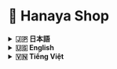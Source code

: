 # 🌸 Hanaya Shop

<details>
<summary><strong>🇯🇵 日本語</strong></summary>


## 目次

- [🔗 リンク](#links-jp)
- [🛠️ インストール/セットアップのご案内](#install-jp)
- [概要](#overview-jp)
- [🎯 プロジェクト目的](#goals-jp)
- [🌟 機能](#features-jp)
   - [👤 顧客向け](#customers-jp)
   - [🛠️ 管理者向け](#admin-section)
- [🛠️ 技術スタック](#tech-jp)
   - [💡 ハイライトと実運用効果](#highlights-jp)
- [🔄 CI/CD パイプライン](#cicd-jp)
- [📊 パフォーマンス測定結果](#パフォーマンス測定結果)
- [🗂️ ディレクトリ構成](#structure-jp)
- [🚀 今後の改善点](#future-jp)

## 🔗 リンク <a id="links-jp"></a>

-   ウェブサイト: [Hanaya Shop](http://hanayashop.com)
-   デモ動画: [YouTube デモ](https://youtu.be/MLeE64xe4O0)

## 🎯 テスト用アカウント <a id="test-accounts-jp"></a>

**Hanaya Shopを登録前に体験してみてください！** 以下のテストアカウントを使用して、新しいアカウントを作成することなく、すべての顧客向け機能を完全無料でお試しいただけます。

| メールアドレス              | パスワード   | 備考                    |
|-----------------------------|-------------|------------------------|
| testuser0@gmail.com         | 123456789   | 完全無料でご利用可能      |
| testuser1@gmail.com         | 123456789   | 全機能をお試しできます    |
| testuser2@gmail.com         | 123456789   | お気軽にご体験ください    |
| testuser3@gmail.com         | 123456789   | 安心してご利用ください    |
| testuser4@gmail.com         | 123456789   | すべて無料です          |
| testuser5@gmail.com         | 123456789   | ご自由にお使いください    |
| testuser6@gmail.com         | 123456789   | 制限なくご利用可能      |
| testuser7@gmail.com         | 123456789   | 気軽にお試しください      |
| testuser8@gmail.com         | 123456789   | 完全フリーアクセス      |
| testuser9@gmail.com         | 123456789   | 無料体験アカウント      |

💡 **使用方法**: ログインページでいずれかのアカウントでログインし、商品閲覧・購入・チャットボット・多言語切替など、顧客向け機能を自由にお試しください。

## 🛠️ インストール/セットアップのご案内 <a id="install-jp"></a>

-   本番環境（Production）: [DEPLOYMENT_GUIDE.md](./%23GUIDE/DEPLOYMENT_GUIDE.md)
-   開発環境（Developing）: [README_DEV.md](./%23GUIDE/README_DEV.md)

![Hanaya Shop Hero Banner](.github/images/jp/hero-banner.png)
<div align="center">

_メインページのイメージ_

</div>

## 概要 <a id="overview-jp"></a>

ベトナムでは、特に祝祭期に、鮮度が短い花が売れ残り、価値を生む前に廃棄されてしまう課題が存在します。販売機会の逸失と需要とのミスマッチが、事業者の損失と社会的な無駄を生み出しています。

**Hanaya Shop**は、この「もったいない」をテクノロジーで減らすために生まれたオンライン・フラワーショップです。販売者の露出を広げ、顧客との接点を増やし、最適なタイミングで最適な顧客に花を届ける——そのためのプロダクトとして設計されています。直感的なUI/UX、堅牢な在庫・注文・決済ドメイン、運用に耐える管理機能を備え、将来的には販売者と顧客のマッチングをさらに高度化して、廃棄ゼロに近づけることを目指します。

<div align="center">
<img src=".github/images/all/trash1.png" alt="poor flower" width="800"/>

_花の廃棄問題の実態_

</div>

---

## 🎯 プロジェクト目的 <a id="goals-jp"></a>

-   現実の課題（廃棄）に向き合い、販売機会と需要のマッチングを最適化する
-   花屋向けにシンプルで拡張性の高いECプラットフォームを提供し、導入/運用コストを下げる
-   在庫・注文・決済の業務を安全に自動化し、人的ミスを減らす
-   管理者ダッシュボードで売上・在庫・人気商品などを可視化し、意思決定を高速化する
-   将来的な外部連携（決済、地図、通知、レコメンド）に備えた拡張性を確保する

---

## 🌟 機能 <a id="features-jp"></a>

### 👤 顧客向け <a id="customers-jp"></a>

-   商品一覧・詳細、カテゴリ/用途/価格のフィルタリング
-   ベストセラーや特価商品のハイライト表示
-   カート、注文作成、購入履歴
-   多言語切替（日本語/英語/ベトナム語）
-   注文ステータスに応じたメール通知
-   チャットボットによる購買サポート
-   直感的な住所選択（地図API連携）
-   多様な決済手段（代金引換、銀行カード、PayPal）

<div align="center">
<table>
<tr>
<td align="center" width="33%">
<a href=".github/images/jp/customer-features.png" target="_blank">
<img src=".github/images/jp/customer-features.png" alt="Customer Features" width="300"/>
</a>
<br><i>商品一覧・フィルタリング機能</i>
</td>
<td align="center" width="33%">
<a href=".github/images/jp/customer-features2.png" target="_blank">
<img src=".github/images/jp/customer-features2.png" alt="Product Details" width="300"/>
</a>
<br><i>商品詳細・レビュー機能</i>
</td>
<td align="center" width="33%">
<a href=".github/images/jp/customer-features3.png" target="_blank">
<img src=".github/images/jp/customer-features3.png" alt="Cart & Checkout" width="300"/>
</a>
<br><i>カート・チェックアウト</i>
</td>
</tr>
<tr>
<td align="center" width="33%">
<a href=".github/images/jp/chat-bot.png" target="_blank">
<img src=".github/images/jp/chat-bot.png" alt="Chatbot" width="300"/>
</a>
<br><i>AIチャットボットサポート</i>
</td>
<td align="center" width="33%">
<a href=".github/images/jp/email.png" target="_blank">
<img src=".github/images/jp/email.png" alt="Email Notifications" width="300"/>
</a>
<br><i>メール通知システム</i>
</td>
<td align="center" width="33%">
<a href=".github/images/jp/multi-lang.png" target="_blank">
<img src=".github/images/jp/multi-lang.png" alt="Multi-language" width="300"/>
</a>
<br><i>多言語切り替え機能</i>
</td>
</tr>
</table>
</div>


### 🛠️ 管理者向け <a id="admin-section"></a>

-   商品カテゴリ・商品 CRUD（表示/非表示切替含む）
-   注文の承認/キャンセル/ステータス更新、効率的な処理 UI
-   在庫監視（売り切れ/閾値接近の把握）
-   月次売上などのダッシュボード指標・統計
-   顧客管理、購入傾向の把握

<div align="center">
<table>
<tr>
<td align="center" width="50%">
<a href=".github/images/jp/admin-dashboard.png" target="_blank">
<img src=".github/images/jp/admin-dashboard.png" alt="Admin Dashboard" width="400"/>
</a>
<br><i>管理者ダッシュボード・統計</i>
</td>
<td align="center" width="50%">
<a href=".github/images/jp/order.png" target="_blank">
<img src=".github/images/jp/order.png" alt="Order Management" width="400"/>
</a>
<br><i>注文管理・処理画面</i>
</td>
</tr>
</table>
</div>

---

## 🛠️ 技術スタック <a id="tech-jp"></a>

| 技術           | 目的                           |
| -------------- | ------------------------------ |
| PHP 8.2        | バックエンド開発               |
| Laravel 12.2   | PHP バックエンドフレームワーク |
| JavaScript     | フロントエンド開発             |
| Vite           | 高速フロントエンドビルド       |
| Blade          | サーバーサイド UI テンプレート |
| Tailwind CSS   | UI デザイン                    |
| TinyMCE        | リッチテキストエディタ         |
| MySQL          | データベース                   |
| Redis          | キャッシュ・キュー             |
| nginx          | Web サーバー                   |
| Docker         | パッケージ化・デプロイ         |
| GitHub Actions | CI/CD 自動化                   |

### 💡 ハイライトと実運用効果（Highlights & Impact） <a id="highlights-jp"></a>

-   Docker: 環境差異を排除し、1コマンドで導入。本番更新はイメージ差し替えで安全・迅速。
-   SSR + Tailwind: 初期表示が速くSEOに有利。離脱率を抑制し、コンバージョン改善。
-   キュー（Redis）: メール通知や重い処理を非同期化し、応答速度を安定化。
-   チャットボット: 購入前の疑問解消を自動化し、カゴ落ちを削減。
-   TinyMCE: 記事/販促の表現力向上で集客を強化。
-   複数決済（代金引換・カード・PayPal）: 決済ハードルを下げ、成約率を向上。
-   **CI/CD with GitHub Actions**: 自動テスト・品質チェック・デプロイで開発効率とコード品質を大幅向上。

### 🔄 CI/CD パイプライン（GitHub Actions） <a id="cicd-jp"></a>

プロフェッショナルな開発・運用フローを確立するため、最新のGitHub Actionsによる自動化パイプラインを導入：

#### 🧪 **テストスイート（🧪 Test Suite）**
```yaml
📦 スマートキャッシング: Composer・NPM依存関係
🧪 包括的テスト: Laravel PHPUnit（193件 + 543アサーション）
🎨 コード品質: Laravel Pint（自動フォーマット検証）
🔒 セキュリティスキャン: Composer・NPM脆弱性監査
🐳 Dockerビルドテスト: 本番環境完全シミュレーション
📊 自動レポート: テストカバレッジとサマリー生成
⚡ 並列実行で開発フィードバック時間1-2分に短縮
```

#### 🚀 **本番デプロイ（🚀 Production Deploy）**
```yaml
🔍 事前検証: 本番レベル環境でのフルテスト実行
🎯 段階的テスト: unit→feature→integration→performance
🐳 自動化ビルド: multi-stage Docker with セキュリティスキャン
📦 イメージ管理: タグ付け・バージョニング・キャッシュ最適化
🛡️ ゼロダウンタイム: ヘルスチェック・ロールバック機能
� デプロイメント監視: リアルタイム状況レポート
```

#### 💡 **最新CI/CDの効果**
- **🚀 高速化**: 並列処理とキャッシュで50%時間短縮
- **🎯 精度向上**: 本番環境完全シミュレーションテスト
- **🛡️ 安全性**: 多層防御とautomated rollback
- **📊 可視性**: リアルタイム状況とサマリーダッシュボード
- **⚡ 効率化**: スマートトリガーでリソース無駄遣いゼロ
- **🔄 継続改善**: ワークフロー品質監視システム

#### 📊 パフォーマンス測定結果

<div align="center">
<img src=".github/images/all/performance.png" alt="pagespeed.web.dev" width="850"/>

_pagespeed.web.dev_

<img src=".github/images/all/performance2.png" alt="webpagetest.org" width="850"/>

_webpagetest.org_

**_システムパフォーマンス指標_**

</div>

---

## 🗂️ ディレクトリ構成 <a id="structure-jp"></a>

```bash
hanaya-shop/
├── app/                # コントローラー、モデル、サービス
│   ├── Console/        # Artisanコマンド
│   ├── Http/           # コントローラー、ミドルウェア、リクエスト
│   ├── Models/         # モデル
│   ├── Notifications/  # 通知
│   ├── Providers/      # サービスプロバイダー
│   ├── Services/       # サービスクラス
│   └── View/           # Bladeコンポーネント
├── bootstrap/          # Laravel初期化
│   └── cache/          # キャッシュ
├── config/             # システム設定
├── database/           # マイグレーション・シーダー・ファクトリー
│   ├── factories/
│   ├── migrations/
│   ├── seeders/
│   └── sql/
├── deployment/         # 🚀 デプロイメント設定・スクリプト
│   ├── scripts/        # 📜 全デプロイメントスクリプト
│   │   ├── setup-server.sh      # ⚙️ サーバー初期設定
│   │   ├── deploy-production.sh # 🚀 本番デプロイ
│   │   ├── deploy.sh           # 📦 サーバーデプロイ
│   │   ├── update-image.sh     # 🔄 イメージ更新（バックアップ付き）
│   │   ├── update.sh           # ⚡ 高速更新
│   │   ├── auto-backup.sh      # 💾 自動バックアップ
│   │   ├── monitor.sh          # 📊 システム監視
│   │   ├── clear-cache.sh      # 🧹 キャッシュクリア
│   │   ├── verify-deployment.sh # ✅ デプロイ検証
│   │   └── README.md           # 📖 スクリプト説明
│   ├── nginx/          # 🌐 Nginx設定
│   ├── mysql/          # 🗄️ MySQL設定
│   ├── php/            # 🐘 PHP設定
│   ├── supervisor/     # 👷 プロセス管理
│   ├── docker-compose.prod.yml # 🐳 本番Docker設定
│   └── README.md       # 📚 デプロイメントガイド
├── public/             # 画像・エントリポイント
│   ├── build/
│   ├── fixed_resources/
│   ├── images/
│   └── js/
├── resources/          # CSS・JS・Bladeテンプレート・言語
│   ├── css/
│   ├── js/
│   ├── lang/
│   └── views/
├── routes/             # Web/APIルーティング
│   ├── admin.php
│   ├── auth.php
│   ├── console.php
│   ├── user.php
│   └── web.php
├── storage/            # アップロード・ログ
│   ├── framework/
│   └── logs/
├── tests/              # ユニット・機能テスト
│   ├── Feature/
│   └── Unit/
├── .github/            # 🔄 GitHub Actions CI/CD
│   └── workflows/      # ⚙️ 自動化ワークフロー
├── Dockerfile          # Docker設定
├── docker-compose.yml  # Docker環境構築
└── README.md           # ドキュメント
```

## 🚀 今後の改善点 <a id="future-jp"></a>

### I. インフラストラクチャと展開の強化

1. **クラウドインフラのアップグレード**
   - **目的**: AWSまたはAzureサービスを使用してプロジェクトを展開し、スケーラビリティと統合サービスを活用する
   - **現状**: 現在はContaboサービスを使用しており、スケーラビリティが限られている

2. **✅ CI/CDの自動化** ✅
   - **目的**: ソースコード変更時に自動的にデプロイするCI/CDプロセスを強化し、展開時間を短縮
   - **現状**: **完成** - GitHub Actionsを使用した完全自動化パイプラインが導入済み

3. **🔄 セキュリティ強化** 🔄
   - **目的**: SSL証明書を追加し、HTTPSを実装してユーザーセキュリティを向上
   - **現状**: **進行中** - 証明書の基本的な構造は存在するが完全には実装されていない

### II. ユーザーエクスペリエンスの向上

4. **🔄 AI強化型チャットボット** 🔄
   - **目的**: ChatGPT APIを使用してチャットボットを改良し、よりスマートな応答とユーザーの説明から商品を推薦する機能を実現
   - **現状**: **進行中** - 事前定義されたシナリオに基づく基本的なチャットボットが存在

5. **地図APIの統合**
   - **目的**: Maps APIを追加して、顧客と配送スタッフが正確に位置を特定できるようにする
   - **現状**: 地図連携は実装されていない

6. **🔄 インタラクティブ機能** 🔄
   - **目的**: ショート動画、ミニゲーム、クーポンを追加して、買い物中のエンゲージメントを高める
   - **現状**: **進行中** - これらのインタラクティブ機能はまだ実装されていない

7. **注文追跡の強化**
   - **目的**: 注文追跡機能と配送スタッフ向け追跡ページを追加
   - **現状**: 詳細な追跡なしの基本的な注文管理が存在

### III. 管理・運用の改善

8. **管理者向け静的コンテンツ管理**
   - **目的**: fixed-resources内の画像やテキストを管理するための管理ページを追加し、コンテンツ編集を容易にする
   - **現状**: 静的リソースは`public/fixed_resources`に保存されているが、管理インターフェースがない

9. **動的コンテンツの多言語対応**
   - **目的**: データベースに保存されているコンテンツに対する多言語機能を開発
   - **現状**: 現在は静的コンテンツのみが複数言語に対応

10. **商品分類のためのOOP適用**
    - **目的**: 商品タイプをより良く管理するためにOOPでコードアーキテクチャを改善
    - **現状**: 商品モデルの構造は存在するが階層的な実装はされていない

### IV. ビジネスと拡張の改善

11. **実際の決済連携**
    - **目的**: 銀行や電子ウォレットと連携して実際の決済処理を行う
    - **現状**: PaymentServiceの構造は存在するが、実際の決済ゲートウェイとの連携はない

12. **マーケットプレイス展開**
    - **目的**: 単一ショップではなく、複数の出店者を持つEコマースプラットフォームに発展
    - **現状**: 現在は単一店舗モデルとして運営

---

</details>

<details>
<summary><strong>🇺🇸 English</strong></summary>

## Table of Contents

-   [🔗 Links](#links-en)
-   [🛠️ Installation / Setup](#install-en)
-   [Overview](#overview-en)
-   [🎯 Project Goals](#goals-en)
-   [🌟 Features](#features-en)
    -   [👤 For Customers](#customers-en)
    -   [🛠️ For Admins](#admin-en)
-   [🛠️ Technologies Used](#tech-en)
    -   [💡 Highlights & Real-world Impact](#highlights-en)
-   [🗂️ Project Structure](#structure-en)
-   [🚀 Future Improvements](#future-en)

## 🔗 Links <a id="links-en"></a>

-   Website: [Hanaya Shop](http://hanayashop.com)
-   Demo video: [YouTube Demo](https://youtu.be/MLeE64xe4O0)

## 🎯 Test Accounts <a id="test-accounts-en"></a>

**Experience Hanaya Shop before registering!** Use one of the following test accounts to explore all customer features completely free without creating a new account.

| Email                      | Password    | Note                              |
|----------------------------|-------------|-----------------------------------|
| testuser0@gmail.com        | 123456789   | Completely free to use            |
| testuser1@gmail.com        | 123456789   | Try all features                  |
| testuser2@gmail.com        | 123456789   | Feel free to explore              |
| testuser3@gmail.com        | 123456789   | Safe to use                       |
| testuser4@gmail.com        | 123456789   | Everything is free                |
| testuser5@gmail.com        | 123456789   | Use freely                        |
| testuser6@gmail.com        | 123456789   | No restrictions                   |
| testuser7@gmail.com        | 123456789   | Casual testing welcome            |
| testuser8@gmail.com        | 123456789   | Full free access                  |
| testuser9@gmail.com        | 123456789   | Free trial account                |

💡 **How to use**: Log in with any of these accounts on the login page and freely explore all customer features such as browsing, purchasing, chatbot, and language switching.

## 🛠️ Installation / Setup <a id="install-en"></a>

-   Production guide: [DEPLOYMENT_GUIDE.md](./%23GUIDE/DEPLOYMENT_GUIDE.md)
-   Development guide: [README_DEV.md](./%23GUIDE/README_DEV.md)

![Hanaya Shop Hero Banner](.github/images/en/hero-banner.png)
<div align="center">

_Main page visualization_

</div>

## Overview <a id="overview-en"></a>

In Vietnam, especially during holidays, many fresh flowers are wasted because freshness is short and buyers are not reached in time. This mismatch between supply and demand hurts sellers and creates social waste.

**Hanaya Shop** is built to tackle this real problem. It expands exposure for sellers, increases buyer touchpoints, and helps every flower meet the right customer at the right time. With modern, intuitive UX, a reliable Laravel backend, SSR-first rendering, and a pragmatic domain model for inventory, orders, and payments, the platform is production-ready and designed to evolve toward smarter buyer–seller matching and near-zero waste.

<div align="center">
<img src=".github/images/all/trash1.png" alt="poor flower" width="800"/>

_Real-world image of flower waste problem_

</div>

---

## 🎯 Project Goals <a id="goals-en"></a>

-   Confront the real-world waste problem by improving the match between supply and demand
-   Offer a simple, extensible platform that lowers deployment and operating costs for flower shops
-   Automate inventory, ordering, and payments safely to reduce human error
-   Provide actionable insights via dashboards (revenue, stock, best-sellers) to speed decision-making
-   Keep the architecture open for future integrations (payments, maps, notifications, recommendations)

---

## 🌟 Features <a id="features-en"></a>

### 👤 For Customers <a id="customers-en"></a>

-   Product catalog and details with category/occasion/price filters
-   Best-seller and special-deal highlights
-   Cart, checkout, and order history
-   Multi-language switching (e.g., Japanese/English/Vietnamese)
-   Email notifications for order status updates
-   Chatbot assistance during browsing and checkout
-   Multiple payment options: Cash on Delivery (COD), bank card, PayPal

<div align="center">
<table>
<tr>
<td align="center" width="33%">
<a href=".github/images/en/customer-features.png" target="_blank">
<img src=".github/images/en/customer-features.png" alt="Customer Features" width="300"/>
</a>
<br><i>Product catalog & filtering features</i>
</td>
<td align="center" width="33%">
<a href=".github/images/en/customer-features2.png" target="_blank">
<img src=".github/images/en/customer-features2.png" alt="Product Details" width="300"/>
</a>
<br><i>Product details & review system</i>
</td>
<td align="center" width="33%">
<a href=".github/images/en/customer-features3.png" target="_blank">
<img src=".github/images/en/customer-features3.png" alt="Cart & Checkout" width="300"/>
</a>
<br><i>Cart & Checkout</i>
</td>
</tr>
<tr>
<td align="center" width="33%">
<a href=".github/images/en/chat-bot.png" target="_blank">
<img src=".github/images/en/chat-bot.png" alt="Chatbot" width="300"/>
</a>
<br><i>AI Chatbot Support</i>
</td>
<td align="center" width="33%">
<a href=".github/images/en/email.png" target="_blank">
<img src=".github/images/en/email.png" alt="Email Notifications" width="300"/>
</a>
<br><i>Email Notification System</i>
</td>
<td align="center" width="33%">
<a href=".github/images/en/multi-lang.png" target="_blank">
<img src=".github/images/en/multi-lang.png" alt="Multi-language" width="300"/>
</a>
<br><i>Multi-language Switching</i>
</td>
</tr>
</table>
</div>

### 🛠️ For Admins <a id="admin-en"></a>

-   Category and product CRUD with visibility toggles
-   Efficient order processing (approve/cancel/update status)
-   Inventory monitoring (low-stock alerts)
-   KPIs and dashboards including monthly revenue tracking
-   Customer management and purchasing insights

<div align="center">
<table>
<tr>
<td align="center" width="50%">
<a href=".github/images/en/admin-dashboard.png" target="_blank">
<img src=".github/images/en/admin-dashboard.png" alt="Admin Dashboard" width="400"/>
</a>
<br><i>Admin dashboard & analytics</i>
</td>
<td align="center" width="50%">
<a href=".github/images/en/order.png" target="_blank">
<img src=".github/images/en/order.png" alt="Order Management" width="400"/>
</a>
<br><i>Order management & processing</i>
</td>
</tr>
</table>
</div>

---

## 🛠️ Technologies Used <a id="tech-en"></a>

| Technology     | Purpose                  |
| -------------- | ------------------------ |
| PHP 8.2        | Backend programming      |
| Laravel 12.2   | PHP backend framework    |
| JavaScript     | Frontend programming     |
| Vite           | Fast frontend build tool |
| Blade          | Server-side UI templates |
| Tailwind CSS   | UI design                |
| TinyMCE        | Rich text editor         |
| MySQL          | Database                 |
| Redis          | Cache & queue            |
| nginx          | Web server               |
| Docker Compose | Packaging & deployment   |
| GitHub Actions | CI/CD automation         |

### 💡 Highlights & Real-world Impact <a id="highlights-en"></a>

-   Docker: One-command installs and safe, image-based production updates; eliminates environment drift.
-   SSR + Tailwind: Faster first paint and better SEO; reduces bounce and improves conversion.
-   Queues (Redis): Offloads email and heavy tasks; keeps requests fast and stable.
-   Chatbot: Automates pre-purchase Q&A; reduces cart abandonment.
-   TinyMCE: Better, richer promotional content; improves engagement.
-   Multiple payments (COD, bank card, PayPal): Lowers checkout friction; increases successful payments.
-   **CI/CD with GitHub Actions**: Automated testing, quality checks, and deployment significantly boost development efficiency and code quality.

### 🔄 CI/CD Pipeline (GitHub Actions) <a id="cicd-en"></a>

Established professional development and operations workflow through advanced GitHub Actions automation pipeline:

#### 🧪 **Test Suite (🧪 Test Suite)**
```yaml
📦 Smart Caching: Composer & NPM dependencies optimization
🧪 Comprehensive Testing: Laravel PHPUnit (193 tests + 543 assertions)
🎨 Code Quality: Laravel Pint (automated formatting verification)
🔒 Security Scanning: Composer & NPM vulnerability audits
🐳 Docker Build Testing: Complete production environment simulation
📊 Automated Reports: Test coverage and summary generation
⚡ Parallel execution reduces development feedback to 1-2 minutes
```

#### 🚀 **Production Deploy (🚀 Production Deploy)**
```yaml
🔍 Pre-validation: Full testing in production-level environment
🎯 Staged Testing: unit→feature→integration→performance
🐳 Automated Build: multi-stage Docker with security scanning
📦 Image Management: Tagging, versioning & cache optimization
🛡️ Zero Downtime: Health checks with automated rollback
� Deployment Monitoring: Real-time status reporting
```

#### 💡 **Advanced CI/CD Benefits**
- **🚀 Speed**: Parallel processing & caching reduces time by 50%
- **🎯 Accuracy**: Complete production environment simulation testing
- **🛡️ Security**: Multi-layer defense with automated rollback
- **📊 Visibility**: Real-time status and summary dashboard

#### 📊 Performance Measurement Results

<div align="center">
<img src=".github/images/all/performance.png" alt="pagespeed.web.dev" width="850"/>

_pagespeed.web.dev_

<img src=".github/images/all/performance2.png" alt="webpagetest.org" width="850"/>

_webpagetest.org_

**_System performance metrics_**

</div>

---

## 🗂️ Project Structure <a id="structure-en"></a>

```bash
hanaya-shop/
├── app/                # Controllers, models, services
│   ├── Console/        # Artisan commands
│   ├── Http/           # Controllers, middleware, requests
│   ├── Models/         # Models
│   ├── Notifications/  # Notifications
│   ├── Providers/      # Service providers
│   ├── Services/       # Service classes
│   └── View/           # Blade components
├── bootstrap/          # Laravel initialization
│   └── cache/          # Cache
├── config/             # System configuration
├── database/           # Migrations, seeders, factories
│   ├── factories/
│   ├── migrations/
│   ├── seeders/
│   └── sql/
├── deployment/         # 🚀 Deployment configuration & scripts
│   ├── scripts/        # 📜 All deployment scripts
│   │   ├── setup-server.sh      # ⚙️ Server initial setup
│   │   ├── deploy-production.sh # 🚀 Production deployment
│   │   ├── deploy.sh           # 📦 Server deployment
│   │   ├── update-image.sh     # 🔄 Image update (with backup)
│   │   ├── update.sh           # ⚡ Quick update
│   │   ├── auto-backup.sh      # 💾 Automated backup
│   │   ├── monitor.sh          # 📊 System monitoring
│   │   ├── clear-cache.sh      # 🧹 Cache clearing
│   │   ├── verify-deployment.sh # ✅ Deployment verification
│   │   └── README.md           # 📖 Scripts documentation
│   ├── nginx/          # 🌐 Nginx configuration
│   ├── mysql/          # 🗄️ MySQL configuration
│   ├── php/            # 🐘 PHP configuration
│   ├── supervisor/     # 👷 Process management
│   ├── docker-compose.prod.yml # 🐳 Production Docker setup
│   └── README.md       # 📚 Deployment guide
├── public/             # Images & entry point
│   ├── build/
│   ├── fixed_resources/
│   ├── images/
│   └── js/
├── resources/          # CSS, JS, Blade templates, languages
│   ├── css/
│   ├── js/
│   ├── lang/
│   └── views/
├── routes/             # Web/API routing
│   ├── admin.php
│   ├── auth.php
│   ├── console.php
│   ├── user.php
│   └── web.php
├── storage/            # Uploads, logs
│   ├── framework/
│   └── logs/
├── tests/              # Unit & feature tests
│   ├── Feature/
│   └── Unit/
├── .github/            # 🔄 GitHub Actions CI/CD
│   └── workflows/      # ⚙️ Automation workflows
├── Dockerfile          # Docker configuration
├── docker-compose.yml  # Docker setup
└── README.md           # Documentation
```

## 🚀 Future Improvements <a id="future-en"></a>

### I. Infrastructure & Deployment Enhancements

1. **Cloud Infrastructure Upgrade**
   - **Purpose**: Utilize AWS or Azure services for project deployment, leveraging scalability and integrated services
   - **Current Status**: Currently using Contabo services with limited scalability options

2. **✅ Automated CI/CD** ✅
   - **Purpose**: Enhance CI/CD process to automate deployment when source code changes, reducing deployment time
   - **Current Status**: **Completed** - Full automation pipeline implemented using GitHub Actions

3. **🔄 Enhanced Security** 🔄
   - **Purpose**: Add SSL certificates and implement HTTPS for increased user security
   - **Current Status**: **In Progress** - Basic structure for certificates exists but not fully implemented

### II. User Experience Improvements

4. **🔄 AI-Enhanced Chatbot** 🔄
   - **Purpose**: Improve the chatbot using ChatGPT API for smarter responses and product recommendations from user descriptions
   - **Current Status**: **In Progress** - A basic chatbot exists that works on predefined scenarios

5. **Maps Integration**
   - **Purpose**: Add Maps API to help customers and delivery personnel accurately locate addresses
   - **Current Status**: No map integration implemented

6. **🔄 Interactive Features** 🔄
   - **Purpose**: Add short videos, mini-games, and vouchers to increase engagement during shopping
   - **Current Status**: **In Progress** - These interactive features are not yet implemented

7. **Order Tracking Enhancement**
   - **Purpose**: Add order tracking functionality and a tracking page for delivery personnel
   - **Current Status**: Basic order management exists without detailed tracking

### III. Management & Operational Improvements

8. **Admin Static Content Management**
   - **Purpose**: Add a management page for Images and Text in fixed-resources to facilitate content editing
   - **Current Status**: Static resources are stored in `public/fixed_resources` but lack a management interface

9. **Multi-language for Dynamic Content**
   - **Purpose**: Develop multi-language capability for database-stored content
   - **Current Status**: Currently only static content supports multiple languages

10. **OOP for Product Classification**
    - **Purpose**: Improve code architecture with OOP to better manage product types
    - **Current Status**: Product model structure exists but without full hierarchical implementation

### IV. Business & Expansion Improvements

11. **Real Payment Integration**
    - **Purpose**: Integrate with banks and e-wallets for actual payment processing
    - **Current Status**: PaymentService structure exists but without real payment gateway integration

12. **Marketplace Expansion**
    - **Purpose**: Evolve into an e-commerce platform with multiple sellers instead of a single shop
    - **Current Status**: Currently operating as a single store model

---

</details>

<details>
<summary><strong>🇻🇳 Tiếng Việt</strong></summary>

## Mục lục

-   [🔗 Đường dẫn](#links-vi)
-   [🛠️ Hướng dẫn cài đặt / thiết lập](#install-vi)
-   [Giới thiệu](#overview-vi)
-   [🎯 Mục tiêu dự án](#goals-vi)
-   [🌟 Tính năng](#features-vi)
    -   [👤 Trang người dùng](#customers-vi)
    -   [🛠️ Trang quản trị](#admin-vi)
-   [🛠️ Công nghệ sử dụng](#tech-vi)
    -   [💡 Điểm nổi bật & Hiệu quả thực tế](#highlights-vi)
-   [🗂️ Cấu trúc dự án](#structure-vi)
-   [🚀 Cải tiến trong tương lai](#future-vi)

## 🔗 Đường dẫn <a id="links-vi"></a>

-   Trang web: [Hanaya Shop](http://hanayashop.com)
-   Video demo: [YouTube Demo](https://youtu.be/MLeE64xe4O0)

## 🎯 Tài khoản test <a id="test-accounts-vi"></a>

**Trải nghiệm Hanaya Shop trước khi đăng ký!** Sử dụng một trong những tài khoản test dưới đây để khám phá toàn bộ chức năng dành cho khách hàng hoàn toàn miễn phí mà không cần tạo tài khoản mới.

| Email                      | Mật khẩu    | Ghi chú                           |
|----------------------------|-------------|-----------------------------------|
| testuser0@gmail.com        | 123456789   | Hoàn toàn miễn phí sử dụng        |
| testuser1@gmail.com        | 123456789   | Thử tất cả tính năng              |
| testuser2@gmail.com        | 123456789   | Cứ thoải mái khám phá             |
| testuser3@gmail.com        | 123456789   | An toàn khi sử dụng               |
| testuser4@gmail.com        | 123456789   | Mọi thứ đều miễn phí              |
| testuser5@gmail.com        | 123456789   | Sử dụng tự do                     |
| testuser6@gmail.com        | 123456789   | Không có hạn chế                  |
| testuser7@gmail.com        | 123456789   | Thử nghiệm thoải mái              |
| testuser8@gmail.com        | 123456789   | Truy cập miễn phí đầy đủ          |
| testuser9@gmail.com        | 123456789   | Tài khoản thử nghiệm miễn phí     |

💡 **Cách sử dụng**: Đăng nhập bằng bất kỳ tài khoản nào trong số này trên trang đăng nhập và tự do khám phá các chức năng khách hàng như xem sản phẩm, mua hàng, chatbot, đổi ngôn ngữ.

## 🛠️ Hướng dẫn cài đặt / thiết lập <a id="install-vi"></a>

-   Production: [DEPLOYMENT_GUIDE.md](./%23GUIDE/DEPLOYMENT_GUIDE.md)
-   Developing: [README_DEV.md](./%23GUIDE/README_DEV.md)

![Hanaya Shop Hero Banner](.github/images/vi/hero-banner.png)
<div align="center">

_Hình ảnh trang chủ_

</div>

## Giới thiệu <a id="overview-vi"></a>

Ở Việt Nam, đặc biệt vào các dịp lễ Tết, rất nhiều bông hoa bị bỏ đi do thời gian tươi ngắn và người bán không kịp tiếp cận đúng khách hàng. Sự lệch pha giữa cung và cầu gây lãng phí xã hội và thiệt hại cho người bán.

**Hanaya Shop** được xây dựng để giải quyết vấn đề thực tế đó. Nền tảng giúp mở rộng mức độ hiển thị của cửa hàng, tăng điểm chạm với khách hàng, và đưa mỗi bông hoa đến đúng người, đúng thời điểm. Ứng dụng có UI/UX hiện đại, backend Laravel tin cậy, SSR nhanh, và mô hình nghiệp vụ thực tế cho tồn kho, đơn hàng, thanh toán. Tầm nhìn dài hạn là tăng cường kết nối người bán–người mua, tiến tới giảm thiểu hoa bị lãng phí đến mức thấp nhất.

<div align="center">
<img src=".github/images/all/trash1.png" alt="poor flower" width="800"/>

_Hình ảnh thực tế cho vấn đề hoa bị lãng phí_

</div>

---

## 🎯 Mục tiêu dự án <a id="goals-vi"></a>

-   Trực diện bài toán lãng phí bằng cách tối ưu kết nối cung–cầu và tăng chuyển đổi
-   Cung cấp nền tảng đơn giản, dễ mở rộng, giảm chi phí triển khai/vận hành cho cửa hàng
-   Tự động hóa an toàn các quy trình tồn kho, đặt hàng, thanh toán để giảm sai sót
-   Cung cấp dashboard số liệu (doanh thu, tồn kho, bán chạy) hỗ trợ quyết định nhanh
-   Mở đường cho tích hợp tương lai (thanh toán, bản đồ, thông báo, gợi ý sản phẩm)

---

## 🌟 Tính năng <a id="features-vi"></a>

### 👤 Trang người dùng <a id="customers-vi"></a>

-   Danh mục/chi tiết sản phẩm, lọc theo loại/dịp/giá
-   Nổi bật Best Seller, ưu đãi giảm giá mạnh
-   Giỏ hàng, đặt hàng, lịch sử mua
-   Đổi ngôn ngữ (Nhật/Anh/Việt)
-   Thông báo qua email theo trạng thái đơn hàng
-   Chatbot hỗ trợ tư vấn
-   Thanh toán đa dạng: Thanh toán khi nhận hàng (COD), thẻ ngân hàng, PayPal

<div align="center">
<table>
<tr>
<td align="center" width="33%">
<a href=".github/images/vi/customer-features.png" target="_blank">
<img src=".github/images/vi/customer-features.png" alt="Customer Features" width="300"/>
</a>
<br><i>Danh mục sản phẩm & tính năng lọc</i>
</td>
<td align="center" width="33%">
<a href=".github/images/vi/customer-features2.png" target="_blank">
<img src=".github/images/vi/customer-features2.png" alt="Product Details" width="300"/>
</a>
<br><i>Chi tiết sản phẩm & hệ thống đánh giá</i>
</td>
<td align="center" width="33%">
<a href=".github/images/vi/customer-features3.png" target="_blank">
<img src=".github/images/vi/customer-features3.png" alt="Cart & Checkout" width="300"/>
</a>
<br><i>Giỏ hàng & Thanh toán</i>
</td>
</tr>
<tr>
<td align="center" width="33%">
<a href=".github/images/vi/chat-bot.png" target="_blank">
<img src=".github/images/vi/chat-bot.png" alt="Chatbot" width="300"/>
</a>
<br><i>Hỗ trợ Chatbot AI</i>
</td>
<td align="center" width="33%">
<a href=".github/images/vi/email.png" target="_blank">
<img src=".github/images/vi/email.png" alt="Email Notifications" width="300"/>
</a>
<br><i>Hệ thống thông báo qua email</i>
</td>
<td align="center" width="33%">
<a href=".github/images/vi/multi-lang.png" target="_blank">
<img src=".github/images/vi/multi-lang.png" alt="Multi-language" width="300"/>
</a>
<br><i>Chuyển đổi ngôn ngữ</i>
</td>
</tr>
</table>
</div>

### 🛠️ Trang quản trị <a id="admin-vi"></a>

-   Quản lý danh mục, sản phẩm (CRUD, bật/tắt hiển thị)
-   Xử lý đơn hàng tiện lợi (duyệt/huỷ/cập nhật trạng thái)
-   Theo dõi tồn kho (cảnh báo sắp hết hàng)
-   Thống kê/KPI, theo dõi doanh thu hàng tháng
-   Quản lý khách hàng, phân tích hành vi mua

<div align="center">
<table>
<tr>
<td align="center" width="50%">
<a href=".github/images/vi/admin-dashboard.png" target="_blank">
<img src=".github/images/vi/admin-dashboard.png" alt="Admin Dashboard" width="400"/>
</a>
<br><i>Dashboard quản trị & thống kê</i>
</td>
<td align="center" width="50%">
<a href=".github/images/vi/order.png" target="_blank">
<img src=".github/images/vi/order.png" alt="Order Management" width="400"/>
</a>
<br><i>Quản lý & xử lý đơn hàng</i>
</td>
</tr>
</table>
</div>

---

## 🛠️ Công nghệ sử dụng <a id="tech-vi"></a>

| Công nghệ      | Mục đích sử dụng           |
| -------------- | -------------------------- |
| PHP 8.2        | Lập trình backend          |
| Laravel 12.2   | Framework backend PHP      |
| JavaScript     | Lập trình frontend         |
| Vite           | Build frontend nhanh       |
| Blade          | Giao diện phía server      |
| Tailwind CSS   | Thiết kế giao diện         |
| TinyMCE        | Soạn thảo văn bản nâng cao |
| MySQL          | Cơ sở dữ liệu              |
| Redis          | Cache & queue              |
| nginx          | Web server                 |
| Docker         | Đóng gói & triển khai      |

### 💡 Điểm nổi bật & Hiệu quả thực tế <a id="highlights-vi"></a>

-   Docker: Cài đặt 1 lệnh, cập nhật an toàn bằng cách thay image; loại bỏ sai lệch môi trường.
-   SSR + Tailwind: Hiển thị đầu nhanh, tốt cho SEO; giảm bounce và tăng chuyển đổi.
-   Hàng đợi (Redis): Đẩy email và tác vụ nặng sang nền; giữ request nhanh và ổn định.
-   Chatbot: Tự động giải đáp trước khi mua; giảm tỷ lệ bỏ giỏ hàng.
-   TinyMCE: Nội dung tiếp thị giàu hình ảnh; tăng tương tác.
-   Thanh toán đa dạng (COD, thẻ ngân hàng, PayPal): Giảm ma sát khi checkout; tăng tỉ lệ thanh toán thành công.
-   **CI/CD với GitHub Actions**: Tự động hóa kiểm thử, kiểm tra chất lượng và triển khai, nâng cao đáng kể hiệu quả phát triển và chất lượng code.

### 🔄 Quy trình CI/CD (GitHub Actions) <a id="cicd-vi"></a>

Thiết lập quy trình phát triển và vận hành chuyên nghiệp thông qua pipeline tự động hóa GitHub Actions tiên tiến:

#### 🧪 **Bộ kiểm thử (🧪 Test Suite)**
```yaml
📦 Smart Caching: Tối ưu hóa dependencies Composer & NPM
🧪 Kiểm thử toàn diện: Laravel PHPUnit (193 tests + 543 assertions)
🎨 Chất lượng code: Laravel Pint (xác minh format tự động)
🔒 Quét bảo mật: Kiểm tra lỗ hổng Composer & NPM
🐳 Test Docker Build: Mô phỏng hoàn chỉnh môi trường production
📊 Báo cáo tự động: Tạo coverage và tóm tắt test
⚡ Thực thi song song giảm thời gian phản hồi xuống 1-2 phút
```

#### 🚀 **Triển khai Production (🚀 Production Deploy)**
```yaml
🔍 Xác thực trước: Kiểm thử đầy đủ trong môi trường production-level
🎯 Kiểm thử phân tầng: unit→feature→integration→performance
🐳 Build tự động: multi-stage Docker với quét bảo mật
📦 Quản lý Image: Tagging, versioning & tối ưu cache
🛡️ Zero Downtime: Health checks với rollback tự động
📊 Giám sát triển khai: Báo cáo trạng thái real-time
```

#### 💡 **Lợi ích CI/CD tiên tiến**
- **🚀 Tốc độ**: Xử lý song song & cache giảm 50% thời gian
- **🎯 Độ chính xác**: Kiểm thử mô phỏng hoàn chỉnh môi trường production
- **🛡️ Bảo mật**: Phòng thủ đa tầng với rollback tự động
- **📊 Khả năng quan sát**: Dashboard trạng thái và tóm tắt real-time

### 📊 Kết quả đo hiệu suất

<div align="center">
<img src=".github/images/all/performance.png" alt="pagespeed.web.dev" width="850"/>

_pagespeed.web.dev_

<img src=".github/images/all/performance2.png" alt="webpagetest.org" width="850"/>

_webpagetest.org_

**_Chỉ số hiệu suất hệ thống_**

</div>

---

## 🗂️ Cấu trúc dự án <a id="structure-vi"></a>

```bash
hanaya-shop/
├── #GUIDE/            # 📆 Hướng dẫn triển khai & phát triển
├── app/                # Controller, model, service
│   ├── Console/        # Artisan command
│   ├── Http/           # Controller, middleware, request
│   ├── Models/         # Model
│   ├── Notifications/  # Notification
│   ├── Providers/      # Service provider
│   ├── Services/       # Service class
│   └── View/           # Blade component
├── bootstrap/          # Khởi tạo Laravel
│   └── cache/          # Cache
├── config/             # Cấu hình hệ thống
├── database/           # Migration, seeder, factory
│   ├── factories/
│   ├── migrations/
│   ├── seeders/
│   └── sql/
├── deployment/         # 🚀 Cấu hình & script triển khai
│   ├── nginx/          # 🌐 Cấu hình Nginx
│   ├── mysql/          # 🗄️ Cấu hình MySQL
│   ├── php/            # 🐘 Cấu hình PHP
│   ├── supervisor/     # 👷 Quản lý tiến trình
│   └── docker-compose.prod.yml # 🐳 Thiết lập Docker production
├── docker/             # 🐳 Các file cấu hình Docker
├── public/             # Hình ảnh, entry point
│   ├── build/
│   ├── fixed_resources/
│   ├── images/
│   └── js/
├── resources/          # CSS, JS, Blade template, ngôn ngữ
│   ├── css/
│   ├── js/
│   ├── lang/
│   └── views/
├── routes/             # Tuyến web/API
│   ├── admin.php
│   ├── auth.php
│   ├── console.php
│   ├── user.php
│   └── web.php
├── storage/            # Upload, log
│   ├── framework/
│   └── logs/
├── tests/              # Unit test & feature test
│   ├── Feature/
│   └── Unit/
├── .github/            # 🔄 GitHub Actions CI/CD
│   └── workflows/      # ⚙️ Quy trình tự động hóa
├── Dockerfile          # Cấu hình Docker
├── docker-compose.yml  # Thiết lập Docker
└── README.md           # Tài liệu dự án
```

## 🚀 Cải tiến trong tương lai <a id="future-vi"></a>

### I. Cải tiến hạ tầng và triển khai

1. **Nâng cấp hạ tầng đám mây**
   - **Mục đích**: Sử dụng dịch vụ của AWS hoặc Azure để triển khai dự án, tận dụng khả năng mở rộng và các dịch vụ tích hợp
   - **Hiện trạng**: Hiện đang sử dụng dịch vụ của Contabo với hạn chế về khả năng mở rộng

2. **✅ CI/CD tự động hóa** ✅
   - **Mục đích**: Cải tiến quy trình CI/CD để tự động hóa khi có thay đổi mã nguồn, giúp giảm thời gian triển khai
   - **Hiện trạng**: **Hoàn thành** - Đã triển khai pipeline tự động hóa hoàn chỉnh sử dụng GitHub Actions

3. **🔄 Bảo mật nâng cao** 🔄
   - **Mục đích**: Thêm chứng chỉ SSL và áp dụng HTTPS để tăng tính bảo mật cho người dùng
   - **Hiện trạng**: **Đang tiến hành** - Đã có cấu trúc cơ bản cho chứng chỉ nhưng chưa triển khai đầy đủ

### II. Cải tiến trải nghiệm người dùng

4. **🔄 Nâng cao Chatbot với AI** 🔄
   - **Mục đích**: Cải tiến Chatbot sử dụng API của ChatGPT để trả lời thông minh hơn, có khả năng đề xuất sản phẩm từ mô tả của người dùng
   - **Hiện trạng**: **Đang tiến hành** - Đã có chatbot đơn giản hoạt động dựa trên kịch bản cố định

5. **Tích hợp bản đồ**
   - **Mục đích**: Thêm API Maps giúp khách hàng và người giao dễ dàng xác định vị trí chính xác
   - **Hiện trạng**: Chưa triển khai tích hợp bản đồ

6. **🔄 Tăng tính tương tác** 🔄
   - **Mục đích**: Thêm short video, mini game, voucher để tăng sự hứng thú khi mua hàng
   - **Hiện trạng**: **Đang tiến hành** - Chưa triển khai các tính năng tương tác này

7. **Cải tiến theo dõi đơn hàng**
   - **Mục đích**: Thêm chức năng theo dõi đơn hàng và trang theo dõi cho người giao hàng
   - **Hiện trạng**: Có quản lý đơn hàng cơ bản nhưng chưa có tracking chi tiết

### III. Cải tiến quản lý và vận hành

8. **Quản lý nội dung tĩnh cho admin**
   - **Mục đích**: Thêm trang quản lý Ảnh, Text trong fixed-resources bên Admin để dễ sửa đổi nội dung
   - **Hiện trạng**: Các tài nguyên tĩnh đã được lưu trong `public/fixed_resources` nhưng chưa có giao diện quản lý

9. **Đa ngôn ngữ cho dữ liệu động**
   - **Mục đích**: Phát triển khả năng đa ngôn ngữ cho cả nội dung được lưu trong cơ sở dữ liệu
   - **Hiện trạng**: Hiện chỉ hỗ trợ đa ngôn ngữ cho nội dung tĩnh

10. **Áp dụng OOP cho phân loại sản phẩm**
    - **Mục đích**: Cải tiến kiến trúc code theo hướng OOP để quản lý tốt hơn các loại mặt hàng
    - **Hiện trạng**: Đã có cấu trúc model sản phẩm nhưng chưa phân cấp đầy đủ

### IV. Cải tiến kinh doanh và mở rộng

11. **Tích hợp thanh toán thực tế**
    - **Mục đích**: Liên kết với ngân hàng, ví điện tử để có hệ thống thanh toán thực tế
    - **Hiện trạng**: Đã có PaymentService nhưng chưa tích hợp với dịch vụ thanh toán thật

12. **Mở rộng thành marketplace**
    - **Mục đích**: Phát triển thành sàn thương mại điện tử với nhiều người bán thay vì một cửa hàng đơn lẻ
    - **Hiện trạng**: Hiện đang vận hành theo mô hình cửa hàng đơn

---

</details>